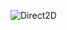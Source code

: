 ![Direct2D](https://user-images.githubusercontent.com/9845234/135175528-a79bad7c-59dd-4ca8-a270-2bad2039ec67.gif)
